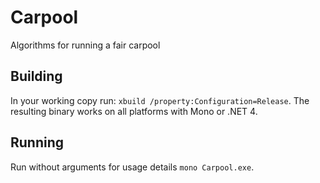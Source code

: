 Carpool
=======
Algorithms for running a fair carpool

Building
--------
In your working copy run: ``xbuild /property:Configuration=Release``. The resulting binary works on all platforms with Mono or .NET 4.

Running
-------
Run without arguments for usage details ``mono Carpool.exe``.


